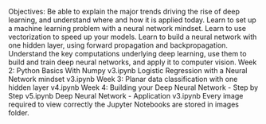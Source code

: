 Objectives:
Be able to explain the major trends driving the rise of deep learning, and understand where and how it is applied today.
Learn to set up a machine learning problem with a neural network mindset. Learn to use vectorization to speed up your models.
Learn to build a neural network with one hidden layer, using forward propagation and backpropagation.
Understand the key computations underlying deep learning, use them to build and train deep neural networks, and apply it to computer vision.
Week 2:
Python Basics With Numpy v3.ipynb
Logistic Regression with a Neural Network mindset v3.ipynb
Week 3:
Planar data classification with one hidden layer v4.ipynb
Week 4:
Building your Deep Neural Network - Step by Step v5.ipynb
Deep Neural Network - Application v3.ipynb
Every image required to view correctly the Jupyter Notebooks are stored in images folder.
